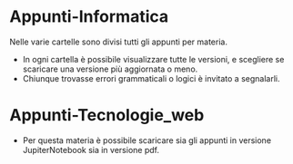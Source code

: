 # Appunti-Informatica
Nelle varie cartelle sono divisi tutti gli appunti per materia.
 - In ogni cartella è possibile visualizzare tutte le versioni, e scegliere se scaricare una versione più aggiornata o meno.
 - Chiunque trovasse errori grammaticali o logici è invitato a segnalarli.


# Appunti-Tecnologie_web
 - Per questa materia è possibile scaricare sia gli appunti in versione JupiterNotebook sia in versione pdf.
